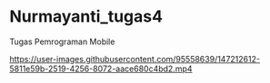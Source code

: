 # Nurmayanti_tugas4
Tugas Pemrograman Mobile 


https://user-images.githubusercontent.com/95558639/147212612-5811e59b-2519-4256-8072-aace680c4bd2.mp4

